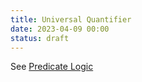 ```yaml
---
title: Universal Quantifier
date: 2023-04-09 00:00
status: draft
---
```


See [Predicate Logic](predicate-logic.md)
